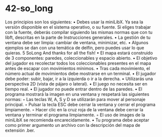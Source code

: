 # 42-so_long
Los principios son los siguientes:
• Debes usar la miniLibX. Ya sea la versión disponible en el sistema operativo, o
su fuente. Si eliges trabajar con la fuente, deberás compilar siguiendo las mismas
normas que con tu libft, descritas en la parte de Instrucciones generales.
• La gestión de tu ventana debe ser limpia: cambiar de ventana, minimizar, etc.
• Algunos ejemplos se dan con una temática de delfín, pero puedes usar lo que quieras.
5
SoLong And thanks for all the fish!
• El mapa estará construido de 3 componentes: paredes, coleccionables y espacio
abierto.
• El objetivo del jugador es recolectar todos los coleccionables presentes en el mapa
antes de escapar con movimientos mínimos.
• Tras cada movimiento, el número actual de movimientos debe mostrarse en un
terminal.
• El jugador debe poder: subir, bajar, ir a la izquierda o ir a la derecha.
• Utilizarás una perspectiva 2D (vista de pájaro o lateral).
• El juego no necesita ser en tiempo real.
• El jugador no puede entrar dentro de las paredes.
• El programa mostrará la imagen en una ventana y respetará las siguientes normas:
◦ Las teclas W, A, S y D se utilizarán para mover al personaje principal.
◦ Pulsar la tecla ESC debe cerrar la ventana y cerrar el programa limpiamente.
◦ Hacer clic en la cruz roja de la ventana debe cerrar la ventana y terminar el
programa limpiamente.
◦ El uso de images de la miniLibX se recomienda encarecidamente.
• Tu programa debe aceptar como primer argumento un archivo con la descripción
del mapa de extensión .ber.
